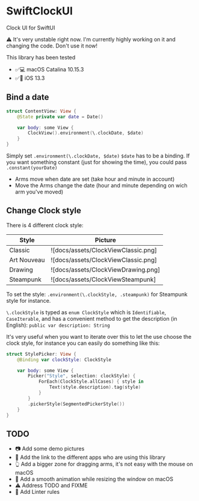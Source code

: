 # SwiftClockUI

Clock UI for SwiftUI

⚠️ It's very unstable right now. I'm currently highly working on it and changing the code. Don't use it now!

This library has been tested
* ✅💻 macOS Catalina 10.15.3
* ✅📱 iOS 13.3

## Bind a date

```swift
struct ContentView: View {
    @State private var date = Date()

    var body: some View {
        ClockView().environment(\.clockDate, $date)
    }
}
```

Simply set `.environment(\.clockDate, $date)` `$date` has to be a binding.
If you want something constant (just for showing the time), you could pass `.constant(yourDate)`

* Arms move when date are set (take hour and minute in account)
* Move the Arms change the date (hour and minute depending on wich arm you've moved)

## Change Clock style

There is 4 different clock style:

Style | Picture
------------ | -------------
Classic | ![docs/assets/ClockViewClassic.png]
Art Nouveau | ![docs/assets/ClockViewClassic.png]
Drawing | ![docs/assets/ClockViewDrawing.png]
Steampunk | ![docs/assets/ClockViewSteampunk]

To set the style: `.environment(\.clockStyle, .steampunk)` for Steampunk style for instance.

`\.clockStyle` is typed as `enum ClockStyle`  which is `Identifiable`, `CaseIterable`, and has a convenient method to get the description (in English): `public var description: String`

It's very useful when you want to iterate over this to let the use choose the clock style, for instance you can easily do something like this:

```swift
struct StylePicker: View {
    @Binding var clockStyle: ClockStyle

    var body: some View {
        Picker("Style", selection: clockStyle) {
            ForEach(ClockStyle.allCases) { style in
                Text(style.description).tag(style)
            }
        }
        .pickerStyle(SegmentedPickerStyle())
    }
}
```

## TODO

* 📷 Add some demo pictures
* 📲 Add the link to the different apps who are using this library
* 👆 Add a bigger zone for dragging arms, it's not easy with the mouse on macOS
* 👾 Add a smooth animation while resizing the window on macOS
* ⚠️  Address TODO and FIXME
* 🧽 Add Linter rules
